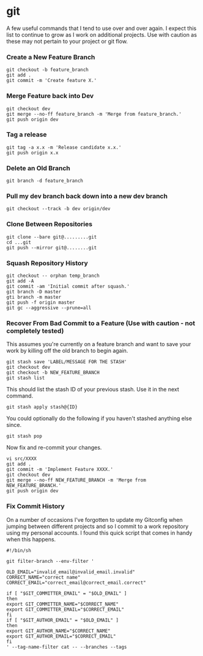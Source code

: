 # git
A few useful commands that I tend to use over and over again. I expect this list to continue to grow as I work on additional projects. Use with caution as these may not pertain to your project or git flow.

### Create a New Feature Branch
```git
git checkout -b feature_branch
git add .
git commit -m 'Create feature X.'
```
### Merge Feature back into Dev
```git
git checkout dev
git merge --no-ff feature_branch -m 'Merge from feature_branch.'
git push origin dev
```

### Tag a release
```git
git tag -a x.x -m 'Release candidate x.x.'
git push origin x.x
```

### Delete an Old Branch
```git
git branch -d feature_branch
```

### Pull my dev branch back down into a new dev branch
```git
git checkout --track -b dev origin/dev
```

### Clone Between Repositories
```git
git clone --bare git@.........git
cd ...git
git push --mirror git@........git
```

### Squash Repository History
```git
git checkout -- orphan temp_branch
git add -A
git commit -am 'Initial commit after squash.'
git branch -D master
gti branch -m master
git push -f origin master
git gc --aggressive --prune=all
```

### Recover From Bad Commit to a Feature (Use with caution - not completely tested)
This assumes you're currently on a feature branch and want to save your work by killing off the old branch to begin again.
```git
git stash save 'LABEL/MESSAGE FOR THE STASH'
git checkout dev
git checkout -b NEW_FEATURE_BRANCH
git stash list
```
This should list the stash ID of your previous stash.  Use it in the next command.
```git
git stash apply stash@{ID}
```
You could optionally do the following if you haven't stashed anything else since.
```git
git stash pop
```
Now fix and re-commit your changes.
```git
vi src/XXXX
git add .
git commit -m 'Implement Feature XXXX.'
git checkout dev
git merge --no-ff NEW_FEATURE_BRANCH -m 'Merge from NEW_FEATURE_BRANCH.'
git push origin dev
```


### Fix Commit History
On a number of occasions I've forgotten to update my Gitconfig when jumping between different projects and so I commit to a work repository using my personal accounts.  I found this quick script that comes in handy when this happens.

```
#!/bin/sh

git filter-branch --env-filter '

OLD_EMAIL="invalid_email@invalid_email.invalid"
CORRECT_NAME="correct name"
CORRECT_EMAIL="correct_email@correct_email.correct"

if [ "$GIT_COMMITTER_EMAIL" = "$OLD_EMAIL" ]
then
export GIT_COMMITTER_NAME="$CORRECT_NAME"
export GIT_COMMITTER_EMAIL="$CORRECT_EMAIL"
fi
if [ "$GIT_AUTHOR_EMAIL" = "$OLD_EMAIL" ]
then
export GIT_AUTHOR_NAME="$CORRECT_NAME"
export GIT_AUTHOR_EMAIL="$CORRECT_EMAIL"
fi
' --tag-name-filter cat -- --branches --tags
```
